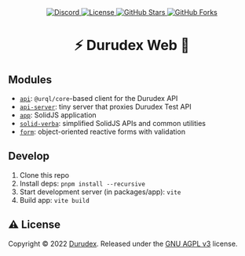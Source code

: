 <div align="center">
    <a href="https://discord.gg/4qcXbeVehZ">
        <img alt="Discord" src="https://img.shields.io/discord/882288646517035028?label=%F0%9F%92%AC%20discord">
    </a>
    <a href="https://github.com/durudex/durudex-web/blob/main/COPYING">
        <img alt="License" src="https://img.shields.io/github/license/durudex/durudex-web?label=%F0%9F%93%95%20license">
    </a>
    <a href="https://github.com/durudex/durudex-web/stargazers">
        <img alt="GitHub Stars" src="https://img.shields.io/github/stars/durudex/durudex-web?label=%E2%AD%90%20stars&logo=sdf">
    </a>
    <a href="https://github.com/durudex/durudex-web/network">
        <img alt="GitHub Forks" src="https://img.shields.io/github/forks/durudex/durudex-web?label=%F0%9F%93%81%20forks">
    </a>
</div>

<h1 align="center">⚡️ Durudex Web 🚀</h1>

## Modules

- [`api`](packages/api): `@urql/core`-based client for the Durudex API
- [`api-server`](packages/test-api): tiny server that proxies Durudex Test API
- [`app`](packages/app): SolidJS application
- [`solid-verba`](packages/lib): simplified SolidJS APIs and common utilities
- [`form`](packages/form): object-oriented reactive forms with validation

## Develop

1. Clone this repo
2. Install deps: `pnpm install --recursive`
3. Start development server (in packages/app): `vite`
4. Build app: `vite build`

## ⚠️ License

Copyright © 2022 [Durudex](https://github.com/durudex). Released under the [GNU AGPL v3](https://www.gnu.org/licenses/agpl-3.0.html) license.
